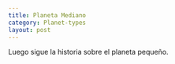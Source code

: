 ```yaml
---
title: Planeta Mediano
category: Planet-types
layout: post
---
```



Luego sigue la historia sobre el planeta pequeño.
